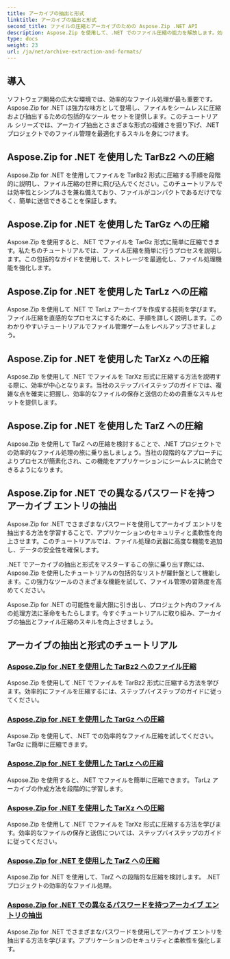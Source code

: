 ```yaml
---
title: アーカイブの抽出と形式
linktitle: アーカイブの抽出と形式
second_title: ファイルの圧縮とアーカイブのための Aspose.Zip .NET API
description: Aspose.Zip を使用して、.NET でのファイル圧縮の能力を解放します。効率的に保存するために、ファイルを TarBz2、TarGz、TarZ などのさまざまな形式に圧縮する方法を学びます。
type: docs
weight: 23
url: /ja/net/archive-extraction-and-formats/
---
```


## 導入

ソフトウェア開発の広大な環境では、効率的なファイル処理が最も重要です。 Aspose.Zip for .NET は強力な味方として登場し、ファイルをシームレスに圧縮および抽出するための包括的なツール セットを提供します。このチュートリアル シリーズでは、アーカイブ抽出とさまざまな形式の複雑さを掘り下げ、.NET プロジェクトでのファイル管理を最適化するスキルを身につけます。

## Aspose.Zip for .NET を使用した TarBz2 への圧縮

Aspose.Zip for .NET を使用してファイルを TarBz2 形式に圧縮する手順を段階的に説明し、ファイル圧縮の世界に飛び込んでください。このチュートリアルでは効率性とシンプルさを兼ね備えており、ファイルがコンパクトであるだけでなく、簡単に送信できることを保証します。

## Aspose.Zip for .NET を使用した TarGz への圧縮

Aspose.Zip を使用すると、.NET でファイルを TarGz 形式に簡単に圧縮できます。私たちのチュートリアルでは、ファイル圧縮を簡単に行うプロセスを説明します。この包括的なガイドを使用して、ストレージを最適化し、ファイル処理機能を強化します。

## Aspose.Zip for .NET を使用した TarLz への圧縮

Aspose.Zip を使用して .NET で TarLz アーカイブを作成する技術を学びます。ファイル圧縮を直感的なプロセスにするために、手順を詳しく説明します。このわかりやすいチュートリアルでファイル管理ゲームをレベルアップさせましょう。

## Aspose.Zip for .NET を使用した TarXz への圧縮

Aspose.Zip を使用して .NET でファイルを TarXz 形式に圧縮する方法を説明する際に、効率が中心となります。当社のステップバイステップのガイドでは、複雑な点を確実に把握し、効率的なファイルの保存と送信のための貴重なスキルセットを提供します。

## Aspose.Zip for .NET を使用した TarZ への圧縮

Aspose.Zip を使用して TarZ への圧縮を検討することで、.NET プロジェクトでの効率的なファイル処理の旅に乗り出しましょう。当社の段階的なアプローチによりプロセスが簡素化され、この機能をアプリケーションにシームレスに統合できるようになります。

## Aspose.Zip for .NET での異なるパスワードを持つアーカイブ エントリの抽出

Aspose.Zip for .NET でさまざまなパスワードを使用してアーカイブ エントリを抽出する方法を学習することで、アプリケーションのセキュリティと柔軟性を向上させます。このチュートリアルでは、ファイル処理の武器に高度な機能を追加し、データの安全性を確保します。

.NET でアーカイブの抽出と形式をマスターするこの旅に乗り出す際には、Aspose.Zip を使用したチュートリアルの包括的なリストが羅針盤として機能します。この強力なツールのさまざまな機能を試して、ファイル管理の習熟度を高めてください。

Aspose.Zip for .NET の可能性を最大限に引き出し、プロジェクト内のファイルの処理方法に革命をもたらします。今すぐチュートリアルに取り組み、アーカイブの抽出とファイル圧縮のスキルを向上させましょう。

## アーカイブの抽出と形式のチュートリアル
### [Aspose.Zip for .NET を使用した TarBz2 へのファイル圧縮](./compress-to-tar-bz2/)
Aspose.Zip を使用して .NET でファイルを TarBz2 形式に圧縮する方法を学びます。効率的にファイルを圧縮するには、ステップバイステップのガイドに従ってください。
### [Aspose.Zip for .NET を使用した TarGz への圧縮](./compress-to-tar-gz/)
Aspose.Zip を使用して、.NET での効率的なファイル圧縮を試してください。 TarGz に簡単に圧縮できます。
### [Aspose.Zip for .NET を使用した TarLz への圧縮](./compress-to-tar-lz/)
Aspose.Zip を使用すると、.NET でファイルを簡単に圧縮できます。 TarLz アーカイブの作成方法を段階的に学習します。
### [Aspose.Zip for .NET を使用した TarXz への圧縮](./compress-to-tar-xz/)
Aspose.Zip を使用して .NET でファイルを TarXz 形式に圧縮する方法を学びます。効率的なファイルの保存と送信については、ステップバイステップのガイドに従ってください。
### [Aspose.Zip for .NET を使用した TarZ への圧縮](./compress-to-tar-z/)
Aspose.Zip for .NET を使用して、TarZ への段階的な圧縮を検討します。 .NET プロジェクトの効率的なファイル処理。
### [Aspose.Zip for .NET での異なるパスワードを持つアーカイブ エントリの抽出](./extract-archive-different-passwords/)
Aspose.Zip for .NET でさまざまなパスワードを使用してアーカイブ エントリを抽出する方法を学びます。アプリケーションのセキュリティと柔軟性を強化します。